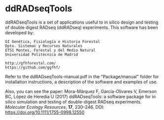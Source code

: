 # ddRADseqTools

ddRADseqTools is a set of applications useful to in silico design and testing of
double digest RADseq (ddRADseq) experiments. This software has been developed by:

    GI Genética, Fisiología e Historia Forestal
    Dpto. Sistemas y Recursos Naturales
    ETSI Montes, Forestal y del Medio Natural
    Universidad Politécnica de Madrid
    
    http://gfhforestal.com/
    https://github.com/ggfhf/

Refer to the ddRADseqTools-manual.pdf in the "Package/manual" folder for installation
instructions, a description of the software and examples of use.

Also, you can see the paper:
    Mora-Márquez F, García-Olivares V, Emerson BC, López de Heredia U (2017)
    ddRADseqTools: a software package for in silico simulation and testing of
    double-digest RADseq experiments. *Molecular Ecology Resources*, **17**,
    230–246.
    DOI: https://doi.org/10.1111/1755-0998.12550
